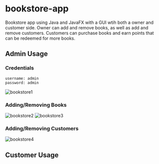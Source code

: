 # bookstore-app

Bookstore app using Java and JavaFX with a GUI wtih both a owner and customer side. Owner can add and remove books, as well as add and remove customers. 
Customers can purchase books and earn points that can be redeemed for more books. 

## Admin Usage
### Credentials
```
username: admin    
password: admin
``` 
![bookstore1](https://user-images.githubusercontent.com/53986991/147902654-09931779-d009-4558-a695-99e828a12c89.PNG)
### Adding/Removing Books

![bookstore2](https://user-images.githubusercontent.com/53986991/147902661-6c54b8fc-468f-4862-88c0-dd99d4490a64.PNG)
![bookstore3](https://user-images.githubusercontent.com/53986991/147902666-22fe7f52-37a1-49ca-8f9a-f022d1d0effa.PNG)





### Adding/Removing Customers

![bookstore4](https://user-images.githubusercontent.com/53986991/147902671-5f62e58c-003a-4a53-885e-903863b89078.PNG)

## Customer Usage
